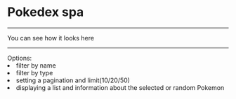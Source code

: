<h1>Pokedex spa</h1>
<hr>
You can see how it looks here <https://aizenka.github.io/Pokedex/>
<hr>
Options:
<li>filter by name
<li>filter by type
<li>setting a pagination and limit(10/20/50)
<li>displaying a list and information about the selected or random Pokemon
